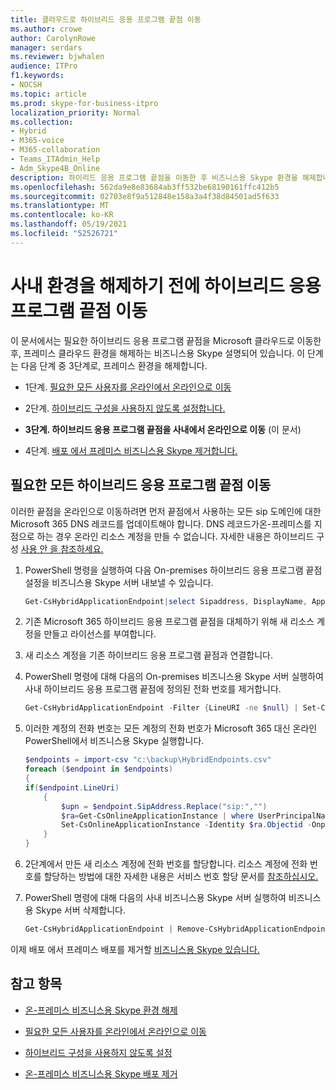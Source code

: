 ```yaml
---
title: 클라우드로 하이브리드 응용 프로그램 끝점 이동
ms.author: crowe
author: CarolynRowe
manager: serdars
ms.reviewer: bjwhalen
audience: ITPro
f1.keywords:
- NOCSH
ms.topic: article
ms.prod: skype-for-business-itpro
localization_priority: Normal
ms.collection:
- Hybrid
- M365-voice
- M365-collaboration
- Teams_ITAdmin_Help
- Adm_Skype4B_Online
description: 하이리드 응용 프로그램 끝점을 이동한 후 비즈니스용 Skype 환경을 해제합니다.
ms.openlocfilehash: 562da9e8e83684ab3ff532be68190161ffc412b5
ms.sourcegitcommit: 02703e8f9a512848e158a3a4f38d84501ad5f633
ms.translationtype: MT
ms.contentlocale: ko-KR
ms.lasthandoff: 05/19/2021
ms.locfileid: "52526721"
---
```

# <a name="move-hybrid-application-endpoints-before-decommissioning-your-on-premises-environment"></a>사내 환경을 해제하기 전에 하이브리드 응용 프로그램 끝점 이동

이 문서에서는 필요한 하이브리드 응용 프로그램 끝점을 Microsoft 클라우드로 이동한 후, 프레미스 클라우드 환경을 해제하는 비즈니스용 Skype 설명되어 있습니다. 이 단계는 다음 단계 중 3단계로, 프레미스 환경을 해제합니다.

- 1단계. [필요한 모든 사용자를 온라인에서 온라인으로 이동](decommission-move-on-prem-users.md)

- 2단계. [하이브리드 구성을 사용하지 않도록 설정합니다.](cloud-consolidation-disabling-hybrid.md)

- **3단계. 하이브리드 응용 프로그램 끝점을 사내에서 온라인으로 이동** (이 문서)

- 4단계. [배포 에서 프레미스 비즈니스용 Skype 제거합니다.](decommission-remove-on-prem.md)


## <a name="move-all-required-hybrid-application-endpoints-from-on-premises-to-online"></a>필요한 모든 하이브리드 응용 프로그램 끝점 이동

이러한 끝점을 온라인으로 이동하려면 먼저 끝점에서 사용하는 모든 sip 도메인에 대한 Microsoft 365 DNS 레코드를 업데이트해야 합니다. DNS 레코드가온-프레미스를 지점으로 하는 경우 온라인 리소스 계정을 만들 수 없습니다. 자세한 내용은 하이브리드 구성 [사용 안 을 참조하세요.](cloud-consolidation-disabling-hybrid.md)

1. PowerShell 명령을 실행하여 다음 On-premises 하이브리드 응용 프로그램 끝점 설정을 비즈니스용 Skype 서버 내보낼 수 있습니다.

   ```PowerShell
   Get-CsHybridApplicationEndpoint|select Sipaddress, DisplayName, ApplicationID, LineUri |Export-Csv -Path "c:\backup\HybridEndpoints.csv"
   ```
2. 기존 Microsoft 365 [](https://docs.microsoft.com/microsoftteams/manage-resource-accounts) 하이브리드 응용 프로그램 끝점을 대체하기 위해 새 리소스 계정을 만들고 라이선스를 부여합니다.

3. 새 리소스 계정을 기존 하이브리드 응용 프로그램 끝점과 연결합니다.

4. PowerShell 명령에 대해 다음의 On-premises 비즈니스용 Skype 서버 실행하여 사내 하이브리드 응용 프로그램 끝점에 정의된 전화 번호를 제거합니다.

   ```PowerShell
   Get-CsHybridApplicationEndpoint -Filter {LineURI -ne $null} | Set-CsHybridApplicationEndpoint -LineURI ""
   ```
5. 이러한 계정의 전화 번호는 모든 계정의 전화 번호가 Microsoft 365 대신 온라인 PowerShell에서 비즈니스용 Skype 실행합니다.

   ```PowerShell
   $endpoints = import-csv "c:\backup\HybridEndpoints.csv"
   foreach ($endpoint in $endpoints)
   {
   if($endpoint.LineUri)
       {
           $upn = $endpoint.SipAddress.Replace("sip:","")
           $ra=Get-CsOnlineApplicationInstance | where UserPrincipalName -eq $upn 
           Set-CsOnlineApplicationInstance -Identity $ra.Objectid -OnpremPhoneNumber ""
       }
   }
   ```

6. 2단계에서 만든 새 리소스 계정에 전화 번호를 할당합니다. 리소스 계정에 전화 번호를 할당하는 방법에 대한 자세한 내용은 서비스 번호 할당 문서를 [참조하십시오.](https://docs.microsoft.com/microsoftteams/manage-resource-accounts#assign-a-service-number)

7. PowerShell 명령에 대해 다음의 사내 비즈니스용 Skype 서버 실행하여 비즈니스용 Skype 서버 삭제합니다.

   ```PowerShell
   Get-CsHybridApplicationEndpoint | Remove-CsHybridApplicationEndpoint
   ```
이제 배포 에서 프레미스 배포를 제거할 [비즈니스용 Skype 있습니다.](decommission-remove-on-prem.md)

## <a name="see-also"></a>참고 항목

- [온-프레미스 비즈니스용 Skype 환경 해제](decommission-on-prem-overview.md)

- [필요한 모든 사용자를 온라인에서 온라인으로 이동](decommission-move-on-prem-users.md)

- [하이브리드 구성을 사용하지 않도록 설정](cloud-consolidation-disabling-hybrid.md)

- [온-프레미스 비즈니스용 Skype 배포 제거](decommission-remove-on-prem.md)




